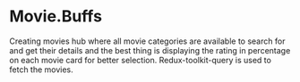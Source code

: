 # Movie.Buffs
Creating movies hub where all movie categories are available to search for and get their details and the best thing is displaying the rating in percentage on each movie card for better selection. Redux-toolkit-query is used to fetch the movies.
